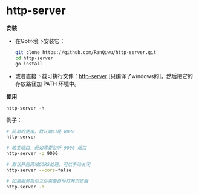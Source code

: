 # http-server

**安装**

- 在Go环境下安装它：

  ```bash
  git clone https://github.com/RanQiwu/http-server.git
  cd http-server
  go install
  ```

- 或者直接下载可执行文件：[http-server](https://github.com/RanQiwu/http-server/releases/download/v1.0.0/http-server.exe) [只编译了windows的]，然后把它的存放路径加 PATH 环境中。



**使用**

`http-server -h`

例子：

```bash
# 简单的使用，默认端口是 8080
http-server

# 改变端口，假如需要监听 9000 端口
http-server -p 9000

# 默认开启跨域CORS处理，可以手动关闭
http-server --cors=false

# 如果服务启动之后需要自动打开浏览器
http-server -o
```



